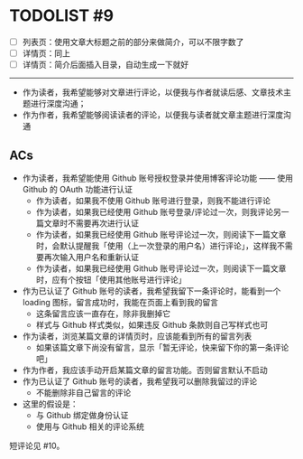 # TODOLIST #9 

* [ ] 列表页：使用文章大标题之前的部分来做简介，可以不限字数了
* [ ] 详情页：同上
* [ ] 详情页：简介后面插入目录，自动生成一下就好

---

* 作为读者，我希望能够对文章进行评论，以便我与作者就读后感、文章技术主题进行深度沟通；
* 作为作者，我希望能够阅读读者的评论，以便我与读者就文章主题进行深度沟通

ACs
---

* 作为读者，我希望能使用 Github 账号授权登录并使用博客评论功能 —— 使用 Github 的 OAuth 功能进行认证
  * 作为读者，如果我不使用 Github 账号进行登录，则我不能进行评论
  * 作为读者，如果我已经使用 Github 账号登录/评论过一次，则我评论另一篇文章时不需要再次进行认证
  * 作为读者，如果我已经使用 Github 账号评论过一次，则阅读下一篇文章时，会默认提醒我「使用（上一次登录的用户名）进行评论」，这样我不需要再次输入用户名和重新认证
  * 作为读者，如果我已经使用 Github 账号评论过一次，则阅读下一篇文章时，应有个按钮「使用其他账号进行评论」
* 作为已认证了 Github 账号的读者，我希望我留下一条评论时，能看到一个 loading 图标，留言成功时，我能在页面上看到我的留言
  * 这条留言应该一直存在，除非我删掉它
  * 样式与 Github 样式类似，如果违反 Github 条款则自己写样式也可
* 作为读者，浏览某篇文章的详情页时，应该能看到所有的留言列表
  * 如果该篇文章下尚没有留言，显示「暂无评论，快来留下你的第一条评论吧」
* 作为作者，我应该手动开启某篇文章的留言功能。否则留言默认不启动
* 作为已认证了 Github 账号的读者，我希望我可以删除我留过的评论
  * 不能删除非自己留言的评论
* 这里的假设是：
  * 与 Github 绑定做身份认证
  * 使用与 Github 相关的评论系统


短评论见 #10。

